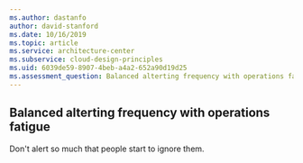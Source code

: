 ```yaml
---
ms.author: dastanfo
author: david-stanford
ms.date: 10/16/2019
ms.topic: article
ms.service: architecture-center
ms.subservice: cloud-design-principles
ms.uid: 6039de59-8907-4beb-a4a2-652a90d19d25
ms.assessment_question: Balanced alterting frequency with operations fatigue
---
```

## Balanced alterting frequency with operations fatigue

Don't alert so much that people start to ignore them.
